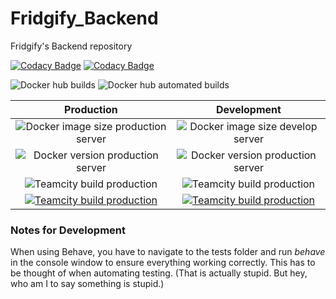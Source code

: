 # Fridgify_Backend
Fridgify's Backend repository

[![Codacy Badge](https://app.codacy.com/project/badge/Grade/4789c22f04534c10aaca950aa3393bfc)](https://www.codacy.com/gh/Fridgify/Fridgify_Backend?utm_source=github.com&amp;utm_medium=referral&amp;utm_content=Fridgify/Fridgify_Backend&amp;utm_campaign=Badge_Grade)
[![Codacy Badge](https://app.codacy.com/project/badge/Coverage/4789c22f04534c10aaca950aa3393bfc)](https://www.codacy.com/gh/Fridgify/Fridgify_Backend?utm_source=github.com&utm_medium=referral&utm_content=Fridgify/Fridgify_Backend&utm_campaign=Badge_Coverage)

![Docker hub builds](https://img.shields.io/docker/cloud/build/fridgify/fridgify)
![Docker hub automated builds](https://img.shields.io/docker/cloud/automated/fridgify/fridgify)


| Production   |      Development |
|:----------:|:-------------:|
| ![Docker image size production server](https://img.shields.io/docker/image-size/fridgify/fridgify/latest) |  ![Docker image size develop server](https://img.shields.io/docker/image-size/fridgify/fridgify/develop-latest)  |
| ![Docker version production server](https://img.shields.io/docker/v/fridgify/fridgify/latest?color=blue) | ![Docker version production server](https://img.shields.io/docker/v/fridgify/fridgify/develop-latest?color=blue) |
| ![Teamcity build production](https://img.shields.io/teamcity/build/e/Fridgify_DeployFridgifyProduction?server=https%3A%2F%2Ffridgify-tc.donkz.dev) |    ![Teamcity build production](https://img.shields.io/teamcity/build/e/Fridgify_DeployFridgifyDevelopment?server=https%3A%2F%2Ffridgify-tc.donkz.dev)   |
| [![Teamcity build production](https://img.shields.io/website?label=documentation&url=https%3A%2F%2Ffridgapi-dev.donkz.dev%2F)](https://fridgapi.donkz.dev/) |    [![Teamcity build production](https://img.shields.io/website?label=documentation&url=https%3A%2F%2Ffridgapi-dev.donkz.dev%2F)](https://fridgapi-dev.donkz.dev/)   |

### Notes for Development
When using Behave, you have to navigate to the tests folder and run *behave* in the
console window to ensure everything working correctly. This has to be thought of when
automating testing. (That is actually stupid. But hey, who am I to say something is
stupid.)
